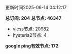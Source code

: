 更新时间2025-06-14 04:12:17

**总订阅: 204**
**总节点: 46347**
- vless节点: 20982
- hysteria2节点: 4

**google ping有效节点: 172**
